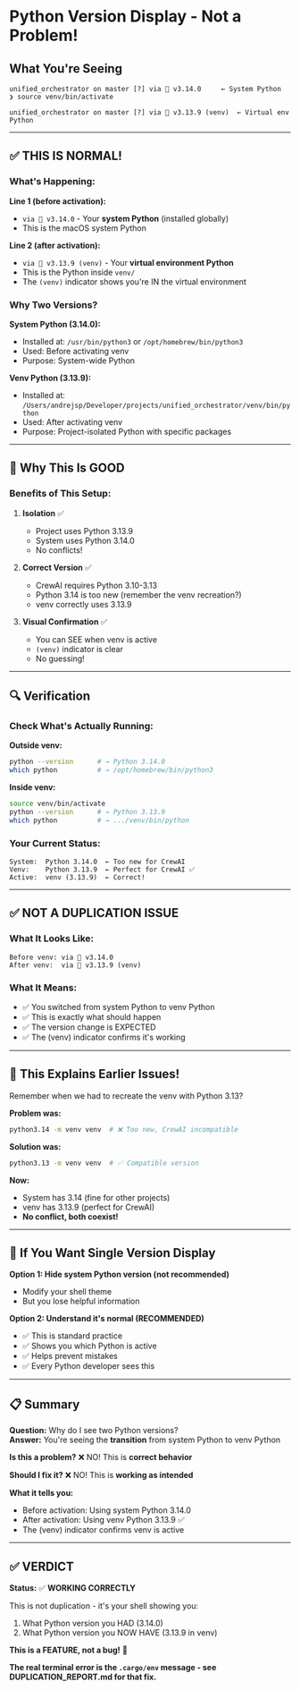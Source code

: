 # Python Version Display - Not a Problem!

## What You're Seeing

```
unified_orchestrator on master [?] via 🐍 v3.14.0     ← System Python
❯ source venv/bin/activate

unified_orchestrator on master [?] via 🐍 v3.13.9 (venv)  ← Virtual env Python
```

---

## ✅ **THIS IS NORMAL!**

### What's Happening:

**Line 1 (before activation):**
- `via 🐍 v3.14.0` - Your **system Python** (installed globally)
- This is the macOS system Python

**Line 2 (after activation):**
- `via 🐍 v3.13.9 (venv)` - Your **virtual environment Python**
- This is the Python inside `venv/`
- The `(venv)` indicator shows you're IN the virtual environment

### Why Two Versions?

**System Python (3.14.0):**
- Installed at: `/usr/bin/python3` or `/opt/homebrew/bin/python3`
- Used: Before activating venv
- Purpose: System-wide Python

**Venv Python (3.13.9):**
- Installed at: `/Users/andrejsp/Developer/projects/unified_orchestrator/venv/bin/python`
- Used: After activating venv
- Purpose: Project-isolated Python with specific packages

---

## 🎯 Why This Is GOOD

### Benefits of This Setup:

1. **Isolation** ✅
   - Project uses Python 3.13.9
   - System uses Python 3.14.0
   - No conflicts!

2. **Correct Version** ✅
   - CrewAI requires Python 3.10-3.13
   - Python 3.14 is too new (remember the venv recreation?)
   - venv correctly uses 3.13.9

3. **Visual Confirmation** ✅
   - You can SEE when venv is active
   - `(venv)` indicator is clear
   - No guessing!

---

## 🔍 Verification

### Check What's Actually Running:

**Outside venv:**
```bash
python --version      # → Python 3.14.0
which python          # → /opt/homebrew/bin/python3
```

**Inside venv:**
```bash
source venv/bin/activate
python --version      # → Python 3.13.9
which python          # → .../venv/bin/python
```

### Your Current Status:
```
System:  Python 3.14.0  ← Too new for CrewAI
Venv:    Python 3.13.9  ← Perfect for CrewAI ✅
Active:  venv (3.13.9)  ← Correct!
```

---

## ✅ **NOT A DUPLICATION ISSUE**

### What It Looks Like:
```
Before venv: via 🐍 v3.14.0
After venv:  via 🐍 v3.13.9 (venv)
```

### What It Means:
- ✅ You switched from system Python to venv Python
- ✅ This is exactly what should happen
- ✅ The version change is EXPECTED
- ✅ The (venv) indicator confirms it's working

---

## 🎯 This Explains Earlier Issues!

Remember when we had to recreate the venv with Python 3.13?

**Problem was:**
```bash
python3.14 -m venv venv  # ❌ Too new, CrewAI incompatible
```

**Solution was:**
```bash
python3.13 -m venv venv  # ✅ Compatible version
```

**Now:**
- System has 3.14 (fine for other projects)
- venv has 3.13.9 (perfect for CrewAI)
- **No conflict, both coexist!**

---

## 🔧 If You Want Single Version Display

**Option 1: Hide system Python version (not recommended)**
- Modify your shell theme
- But you lose helpful information

**Option 2: Understand it's normal (RECOMMENDED)**
- ✅ This is standard practice
- ✅ Shows you which Python is active
- ✅ Helps prevent mistakes
- ✅ Every Python developer sees this

---

## 📋 Summary

**Question:** Why do I see two Python versions?  
**Answer:** You're seeing the **transition** from system Python to venv Python

**Is this a problem?** ❌ NO! This is **correct behavior**

**Should I fix it?** ❌ NO! This is **working as intended**

**What it tells you:**
- Before activation: Using system Python 3.14.0
- After activation: Using venv Python 3.13.9 ✅
- The (venv) indicator confirms venv is active

---

## ✅ VERDICT

**Status:** ✅ **WORKING CORRECTLY**

This is not duplication - it's your shell showing you:
1. What Python version you HAD (3.14.0)
2. What Python version you NOW HAVE (3.13.9 in venv)

**This is a FEATURE, not a bug!** 🎉

**The real terminal error is the `.cargo/env` message - see DUPLICATION_REPORT.md for that fix.**

